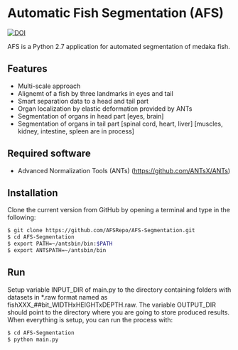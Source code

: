 # Automatic Fish Segmentation (AFS)

[![DOI](https://zenodo.org/badge/113559427.svg)](https://zenodo.org/badge/latestdoi/113559427)

AFS is a Python 2.7 application for automated segmentation of medaka fish.

## Features
* Multi-scale approach
* Alignemt of a fish by three landmarks in eyes and tail
* Smart separation data to a head and tail part
* Organ localization by elastic deformation provided by ANTs
* Segmentation of organs in head part [eyes, brain]
* Segmentation of organs in tail part [spinal cord, heart, liver] [muscles, kidney, intestine, spleen are in process]

## Required software
* Advanced Normalization Tools (ANTs) (https://github.com/ANTsX/ANTs)

## Installation
Clone the current version from GitHub by opening a terminal and type in the following:
```bash
$ git clone https://github.com/AFSRepo/AFS-Segmentation.git
$ cd AFS-Segmentation
$ export PATH=~/antsbin/bin:$PATH
$ export ANTSPATH=~/antsbin/bin
```
## Run
Setup variable INPUT_DIR of main.py to the directory containing folders with datasets in *.raw format named as fishXXX_##bit_WIDTHxHEIGHTxDEPTH.raw. The variable OUTPUT_DIR should point to the directory where you are going to store produced results.
When everything is setup, you can run the process with:
```bash
$ cd AFS-Segmentation
$ python main.py
```



